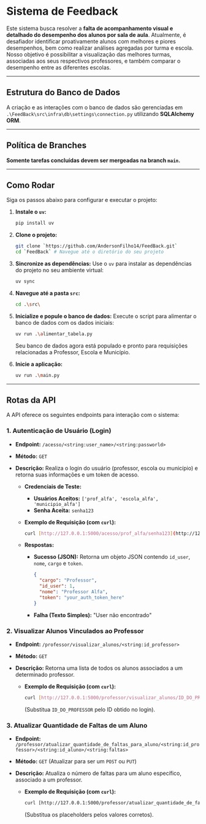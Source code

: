 # Sistema de Feedback

Este sistema busca resolver a **falta de acompanhamento visual e detalhado do desempenho dos alunos por sala de aula**. Atualmente, é desafiador identificar proativamente alunos com melhores e piores desempenhos, bem como realizar análises agregadas por turma e escola. Nosso objetivo é possibilitar a visualização das melhores turmas, associadas aos seus respectivos professores, e também comparar o desempenho entre as diferentes escolas.

---

## Estrutura do Banco de Dados

A criação e as interações com o banco de dados são gerenciadas em `.\FeedBack\src\infra\db\settings\connection.py` utilizando **SQLAlchemy ORM**.


---

## Política de Branches

**Somente tarefas concluídas devem ser mergeadas na branch `main`.**

---

## Como Rodar

Siga os passos abaixo para configurar e executar o projeto:

1.  **Instale o `uv`:**
    ```bash
    pip install uv
    ```

2.  **Clone o projeto:**
    ```bash
    git clone `https://github.com/AndersonFilho14/FeedBack.git`
    cd `FeedBack` # Navegue até o diretório do seu projeto
    ```

3.  **Sincronize as dependências:**
    Use o `uv` para instalar as dependências do projeto no seu ambiente virtual:
    ```bash
    uv sync
    ```

4.  **Navegue até a pasta `src`:**
    ```bash
    cd .\src\
    ```

5.  **Inicialize e popule o banco de dados:**
    Execute o script para alimentar o banco de dados com os dados iniciais:
    ```bash
    uv run .\alimentar_tabela.py
    ```
    Seu banco de dados agora está populado e pronto para requisições relacionadas a Professor, Escola e Município.

6.  **Inicie a aplicação:**
    ```bash
    uv run .\main.py
    ```

---

## **Rotas da API**

A API oferece os seguintes endpoints para interação com o sistema:

### **1. Autenticação de Usuário (Login)**

* **Endpoint:** `/acesso/<string:user_name>/<string:passworld>`
* **Método:** `GET`
* **Descrição:** Realiza o login do usuário (professor, escola ou município) e retorna suas informações e um token de acesso.

    * **Credenciais de Teste:**
        * **Usuários Aceitos:** `['prof_alfa', 'escola_alfa', 'municipio_alfa']`
        * **Senha Aceita:** `senha123`

    * **Exemplo de Requisição (com `curl`):**
        ```bash
        curl [http://127.0.0.1:5000/acesso/prof_alfa/senha123](http://127.0.0.1:5000/acesso/prof_alfa/senha123)
        ```

    * **Respostas:**
        * **Sucesso (JSON):** Retorna um objeto JSON contendo `id_user`, `nome`, `cargo` e `token`.
            ```json
            {
              "cargo": "Professor",
              "id_user": 1,
              "nome": "Professor Alfa",
              "token": "your_auth_token_here"
            }
            ```
        * **Falha (Texto Simples):** "User não encontrado"

### **2. Visualizar Alunos Vinculados ao Professor**

* **Endpoint:** `/professor/visualizar_alunos/<string:id_professor>`
* **Método:** `GET`
* **Descrição:** Retorna uma lista de todos os alunos associados a um determinado professor.

    * **Exemplo de Requisição (com `curl`):**
        ```bash
        curl [http://127.0.0.1:5000/professor/visualizar_alunos/ID_DO_PROFESSOR](http://127.0.0.1:5000/professor/visualizar_alunos/ID_DO_PROFESSOR)
        ```
        (Substitua `ID_DO_PROFESSOR` pelo ID obtido no login).

### **3. Atualizar Quantidade de Faltas de um Aluno**

* **Endpoint:** `/professor/atualizar_quantidade_de_faltas_para_aluno/<string:id_professor>/<string:id_aluno>/<string:faltas>`
* **Método:** `GET` (Atualizar para ser um `POST` ou `PUT`)
* **Descrição:** Atualiza o número de faltas para um aluno específico, associado a um professor.

    * **Exemplo de Requisição (com `curl`):**
        ```bash
        curl [http://127.0.0.1:5000/professor/atualizar_quantidade_de_faltas_para_aluno/1/1/1
        ```
        (Substitua os placeholders pelos valores corretos).
